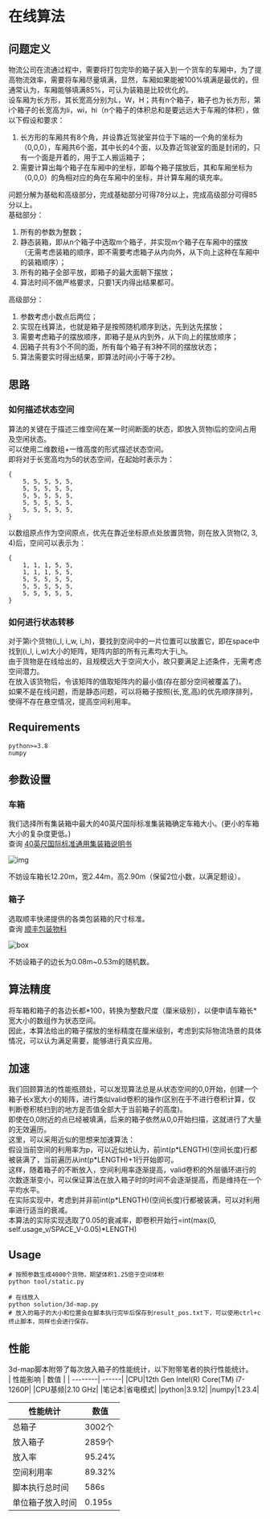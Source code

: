 # 在线算法
## 问题定义
物流公司在流通过程中，需要将打包完毕的箱子装入到一个货车的车厢中，为了提高物流效率，需要将车厢尽量填满，显然，车厢如果能被100%填满是最优的，但通常认为，车厢能够填满85%，可认为装箱是比较优化的。  
设车厢为长方形，其长宽高分别为L，W，H；共有n个箱子，箱子也为长方形，第i个箱子的长宽高为li，wi，hi（n个箱子的体积总和是要远远大于车厢的体积），做以下假设和要求：  
1. 长方形的车厢共有8个角，并设靠近驾驶室并位于下端的一个角的坐标为（0,0,0），车厢共6个面，其中长的4个面，以及靠近驾驶室的面是封闭的，只有一个面是开着的，用于工人搬运箱子；  
2. 需要计算出每个箱子在车厢中的坐标，即每个箱子摆放后，其和车厢坐标为（0,0,0）的角相对应的角在车厢中的坐标，并计算车厢的填充率。

问题分解为基础和高级部分，完成基础部分可得78分以上，完成高级部分可得85分以上。  
基础部分：  
1. 所有的参数为整数；
2. 静态装箱，即从n个箱子中选取m个箱子，并实现m个箱子在车厢中的摆放（无需考虑装箱的顺序，即不需要考虑箱子从内向外，从下向上这种在车厢中的装箱顺序）；
3. 所有的箱子全部平放，即箱子的最大面朝下摆放；
4. 算法时间不做严格要求，只要1天内得出结果都可。  

高级部分：  
1. 参数考虑小数点后两位；
2. 实现在线算法，也就是箱子是按照随机顺序到达，先到达先摆放；
3. 需要考虑箱子的摆放顺序，即箱子是从内到外，从下向上的摆放顺序；
4. 因箱子共有3个不同的面，所有每个箱子有3种不同的摆放状态；
5. 算法需要实时得出结果，即算法时间小于等于2秒。

## 思路
### 如何描述状态空间
算法的关键在于描述三维空间在某一时间断面的状态，即放入货物i后的空间占用及空闲状态。  
可以使用二维数组+一维高度的形式描述状态空间。  
即将对于长宽高均为5的状态空间，在起始时表示为：
```
{
    5, 5, 5, 5, 5,
    5, 5, 5, 5, 5,
    5, 5, 5, 5, 5,
    5, 5, 5, 5, 5,
    5, 5, 5, 5, 5,
}
```
以数组原点作为空间原点，优先在靠近坐标原点处放置货物，则在放入货物(2, 3, 4)后，空间可以表示为：
```
{
    1, 1, 1, 5, 5,
    1, 1, 1, 5, 5,
    5, 5, 5, 5, 5,
    5, 5, 5, 5, 5,
    5, 5, 5, 5, 5,
}
```
### 如何进行状态转移
对于第i个货物(i_l, i_w, i_h)，要找到空间中的一片位置可以放置它，即在space中找到(i_l, i_w)大小的矩阵，矩阵内部的所有元素均大于i_h。  
由于货物是在线给出的，且规模远大于空间大小，故只要满足上述条件，无需考虑空间潜力。  
在放入该货物后，令该矩阵的值取矩阵内的最小值(存在部分空间被覆盖了)。  
如果不是在线问题，而是静态问题，可以将箱子按照(长,宽,高)的优先顺序排列，使得不存在悬空情况，提高空间利用率。
## Requirements
```
python>=3.8
numpy
```
## 参数设置
### 车箱
我们选择所有集装箱中最大的40英尺国际标准集装箱确定车箱大小。(更小的车箱大小的复杂度更低。)  
查询 [40英尺国际标准通用集装箱说明书](https://max.book118.com/html/2020/0927/6020042014003002.shtm)

![img](img.png)  

不妨设车箱长12.20m，宽2.44m，高2.90m（保留2位小数，以满足题设）。
### 箱子
选取顺丰快递提供的各类包装箱的尺寸标准。  
查询 [顺丰包装物料](https://htm.sf-express.com/HK/sc/products_services/Express_Services/Value_added_Services/SF_Packing_Materials/)

![box](box.png)  

不妨设箱子的边长为0.08m~0.53m的随机数。  
## 算法精度
将车箱和箱子的各边长都*100，转换为整数尺度（厘米级别），以便申请车箱长\*宽大小的数组作为状态空间。  
因此，本算法给出的箱子摆放的坐标精度在厘米级别，考虑到实际物流场景的具体情况，可以认为满足需要，能够进行真实应用。  
## 加速
我们回顾算法的性能瓶颈处，可以发现算法总是从状态空间的0,0开始，创建一个箱子长x宽大小的矩阵，进行类似valid卷积的操作(区别在于不进行卷积计算，仅判断卷积核扫到的地方是否值全部大于当前箱子的高度)。  
即使在0,0附近的点已经被填满，后来的箱子依然从0,0开始扫描，这就进行了大量的无效遍历。  
这里，可以采用近似的思想来加速算法：  
假设当前空间的利用率为p，可以近似地认为，前int(p\*LENGTH)(空间长度)行都被装满了，当前遍历从int(p\*LENGTH)+1行开始即可。  
这样，随着箱子的不断放入，空间利用率逐渐提高，valid卷积的外层循环进行的次数逐渐变小，可以保证算法在放入箱子时的时间不会逐渐提高，而是维持在一个平均水平。  
在实际实现中，考虑到并非前int(p\*LENGTH)(空间长度)行都被装满，可以对利用率进行适当的衰减。  
本算法的实际实现选取了0.05的衰减率，即卷积开始行=int(max(0, self.usage_v/SPACE_V-0.05)*LENGTH)

## Usage
```
# 按照参数生成4000个货物，期望体积1.25倍于空间体积
python tool/static.py

# 在线放入
python solution/3d-map.py
# 放入的箱子的大小和位置会在脚本执行完毕后保存到result_pos.txt下，可以使用ctrl+c终止脚本，同样也会进行保存。
```
## 性能
3d-map脚本附带了每次放入箱子的性能统计，以下附带笔者的执行性能统计。   
| 性能影响 | 数值 |
| --------| ------|
|CPU|12th Gen Intel(R) Core(TM) i7-1260P|
|CPU基频|2.10 GHz|
|笔记本|省电模式|
|python|3.9.12|
|numpy|1.23.4|

| 性能统计 |数值 |
| --------| ------|
| 总箱子 |3002个|
| 放入箱子| 2859个|
| 放入率|95.24%|
| 空间利用率|89.32%|
| 脚本执行总时间| 586s|
|单位箱子放入时间|0.195s|
